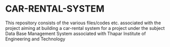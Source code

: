 # CAR-RENTAL-SYSTEM
This repository consists of the various files/codes etc. associated with the project aiming at building a car-rental system for a project under the subject Data Base Management System associated with Thapar Institute of Engineering and Technology
